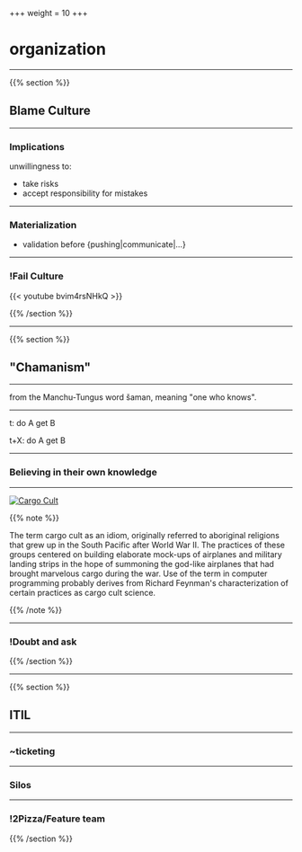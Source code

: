 +++
weight = 10
+++

# organization

---

{{% section %}}

## Blame Culture

---

### Implications

unwillingness to:

- take risks
- accept responsibility for mistakes

---

### Materialization

- validation before {pushing|communicate|…}

---

### !Fail Culture

{{< youtube bvim4rsNHkQ >}}

{{% /section %}}

---

{{% section %}}

## "Chamanism"

---

from the Manchu-Tungus word šaman, meaning "one who knows".

---

t: do A get B

t+X: do A get B

---

### Believing in their own knowledge

---

[![Cargo Cult](/cargo_cult.jpg)](https://en.wikipedia.org/wiki/Cargo_cult_programming)

{{% note %}}

The term cargo cult as an idiom, originally referred to aboriginal religions that grew up in the South Pacific after World War II. The practices of these groups centered on building elaborate mock-ups of airplanes and military landing strips in the hope of summoning the god-like airplanes that had brought marvelous cargo during the war. Use of the term in computer programming probably derives from Richard Feynman's characterization of certain practices as cargo cult science.

{{% /note %}}

---

### !Doubt and ask

{{% /section %}}

---

{{% section %}}

## ITIL

---

### ~ticketing

---

### Silos

---

### !2Pizza/Feature team

{{% /section %}}
